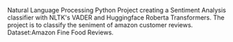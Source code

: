 Natural Language Processing Python Project creating a Sentiment Analysis classifier with NLTK's VADER and Huggingface Roberta Transformers.
The project is to classify the seniment of amazon customer reviews. 
Dataset:Amazon Fine Food Reviews.
